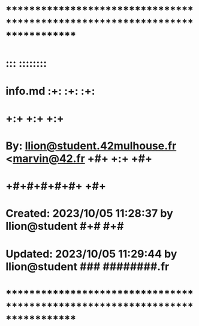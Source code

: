 # **************************************************************************** #
#                                                                              #
#                                                         :::      ::::::::    #
#    info.md                                            :+:      :+:    :+:    #
#                                                     +:+ +:+         +:+      #
#    By: llion@student.42mulhouse.fr <marvin@42.fr  +#+  +:+       +#+         #
#                                                 +#+#+#+#+#+   +#+            #
#    Created: 2023/10/05 11:28:37 by llion@student     #+#    #+#              #
#    Updated: 2023/10/05 11:29:44 by llion@student    ###   ########.fr        #
#                                                                              #
# **************************************************************************** #


